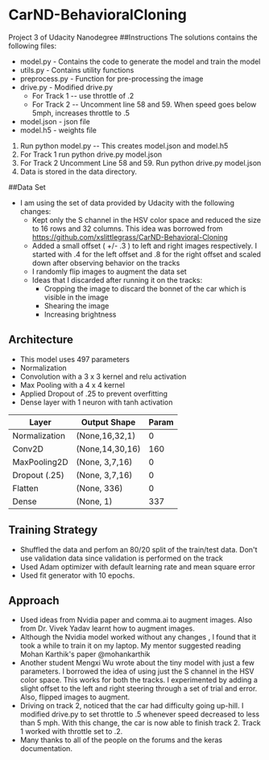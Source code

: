 # CarND-BehavioralCloning
Project 3 of Udacity Nanodegree
##Instructions
The solutions contains the following files:
* model.py - Contains the code to generate the model and train the model 
* utils.py - Contains utility functions
* preprocess.py - Function for pre-processing the image
* drive.py      - Modified drive.py
  * For Track 1 -- use throttle of .2
  * For Track 2 -- Uncomment line 58 and 59. When speed goes below 5mph, increases throttle to .5
 * model.json - json file
 * model.h5   - weights file
 1. Run python model.py -- This creates model.json and model.h5
 2. For Track 1 run python drive.py model.json
 3. For Track 2 Uncomment Line 58 and 59. Run python drive.py model.json
 4. Data is stored in the data directory.
 
 
##Data Set
 * I am using the set of data provided by Udacity with the following changes:
   * Kept only the S channel in the HSV color space and reduced the size to 16 rows and 32 columns. This idea was     borrowed from https://github.com/xslittlegrass/CarND-Behavioral-Cloning
   * Added a small offset ( +/- .3 ) to left and right images respectively. I started with .4 for the left offset and .8 for the right offset and scaled down after observing behavior on the tracks
   * I randomly flip images to augment the data set
   * Ideas that I discarded after running it on the tracks:
     - Cropping the image to discard the bonnet of the car which is visible in the image
     - Shearing the image
     - Increasing brightness
     
## Architecture
  * This model uses 497 parameters
  * Normalization 
  * Convolution with a 3 x 3 kernel and relu activation
  * Max Pooling with a 4 x 4 kernel
  * Applied Dropout of .25 to prevent overfitting
  * Dense layer with 1 neuron with tanh activation
  
  
  | Layer           | Output Shape                  | Param
  |-------          |--------------                 |------
  |Normalization     | (None,16,32,1)                |  0
  |Conv2D           | (None,14,30,16)               | 160
  |MaxPooling2D     | (None, 3,7,16)                | 0
  |Dropout (.25)    | (None, 3,7,16)                | 0
  |Flatten          | (None, 336)                   | 0
  |Dense            | (None, 1)                     | 337

## Training Strategy
   * Shuffled the data and perfom an 80/20 split of the train/test data. Don't use validation data since validation is performed on the track
   * Used Adam optimizer with default learning rate and mean square error
   * Used fit generator with 10 epochs.
## Approach
  * Used ideas from Nvidia paper and comma.ai to augment images. Also from Dr. Vivek Yadav learnt how to augment images. 
  * Although the Nvidia model worked without any changes , I found that it took a while to train it on my laptop. My mentor suggested reading Mohan Karthik's paper @mohankarthik
  * Another student Mengxi Wu wrote about the tiny model with just a few parameters. I borrowed the idea of using just the S channel in the HSV color space. This works for both the tracks. I experimented by adding a slight offset to the left and right steering through a set of trial and error. Also, flipped images to augment.
  * Driving on track 2, noticed that the car had difficulty going up-hill. I modified drive.py to set throttle to .5 whenever speed decreased to less than 5 mph. With this change, the car is now able to finish track 2. Track 1 worked with throttle set to .2.
  * Many thanks to all of the people on the forums and the keras documentation.
     
